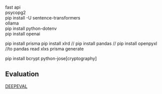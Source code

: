 fast api <br>
psycopg2 <br>
pip install -U sentence-transformers <br>
ollama <br> 
pip install python-dotenv <br>
pip install openai

pip install prisma
pip install xlrd // pip install pandas // pip install openpyxl //to pandas read xlxs
prisma generate






pip install bcrypt python-jose[cryptography]

## Evaluation 
[DEEPEVAL](https://documentation.confident-ai.com/docs/getting-started/setup?utm_source=App)

